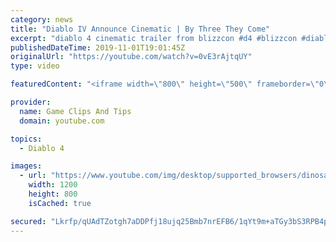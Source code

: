 ```yaml
---
category: news
title: "Diablo IV Announce Cinematic | By Three They Come"
excerpt: "diablo 4 cinematic trailer from blizzcon #d4 #blizzcon #diablo."
publishedDateTime: 2019-11-01T19:01:45Z
originalUrl: "https://youtube.com/watch?v=0vE3rAjtqUY"
type: video

featuredContent: "<iframe width=\"800\" height=\"500\" frameborder=\"0\" src=\"https://www.youtube.com/embed/0vE3rAjtqUY\" allow=\"accelerometer; autoplay; encrypted-media; gyroscope; picture-in-picture\" allowfullscreen></iframe>"

provider:
  name: Game Clips And Tips
  domain: youtube.com

topics:
  - Diablo 4

images:
  - url: "https://www.youtube.com/img/desktop/supported_browsers/dinosaur.png"
    width: 1200
    height: 800
    isCached: true

secured: "Lkrfp/qUAdTZotgh7aDDPfj18ujq25Bmb7nrEFB6/1qYt9m+aTGy3bS3RPB4pKBrAX0jwKtS6vWgNX41K9LmVqyQwg4cJyMkummoPK7MpPMa4tWCKXxJOSDPT5aQEB9GJLX+W6S5mSFmijrCK5aNdGMSBU7lzjaBK6Nf1elZz+g95cXTK33KhX0Eccjhn8up54k4n7LeXjH2GSv4R5bDKrXSj8kLfnnnGTz6/FbXIU+wbDa7pV/uTDke1U1TPPpMIDq0ffJpxOCGMit2PKQHaP4c42wvbIWyOvaUe2EsyIrpwMzkBg6rFOcKHin8IUOS94nR9O73wV1KHWtFzbpNLcLmm4jCTnaMMxYfXEQSbBQfFLVJBEp0DhongadYPVHc71CxWLrzWwCq7N0KFN+Mlg==;9CeQlFC5U08BZHRoTlSz9A=="
---
```


